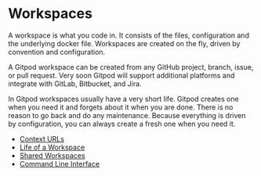 # Workspaces

A workspace is what you code in. It consists of the files, configuration and the underlying docker file.
Workspaces are created on the fly, driven by convention and configuration.

A Gitpod workspace can be created from any GitHub project, branch, issue, or pull request.
Very soon Gitpod will support additional platforms and integrate with GitLab, Bitbucket, and Jira.

In Gitpod workspaces usually have a very short life. Gitpod creates one when you need it and forgets about it when you are done.
There is no reason to go back and do any maintenance. Because everything is driven by configuration, you can always create a fresh one when you need it.

  * [Context URLs](/docs/context-urls/)
  * [Life of a Workspace](/docs/32-life-of-workspace/)
  * [Shared Workspaces](/docs/33-sharing-and-collaboration/)
  * [Command Line Interface](/docs/34-command-line-interface/)
